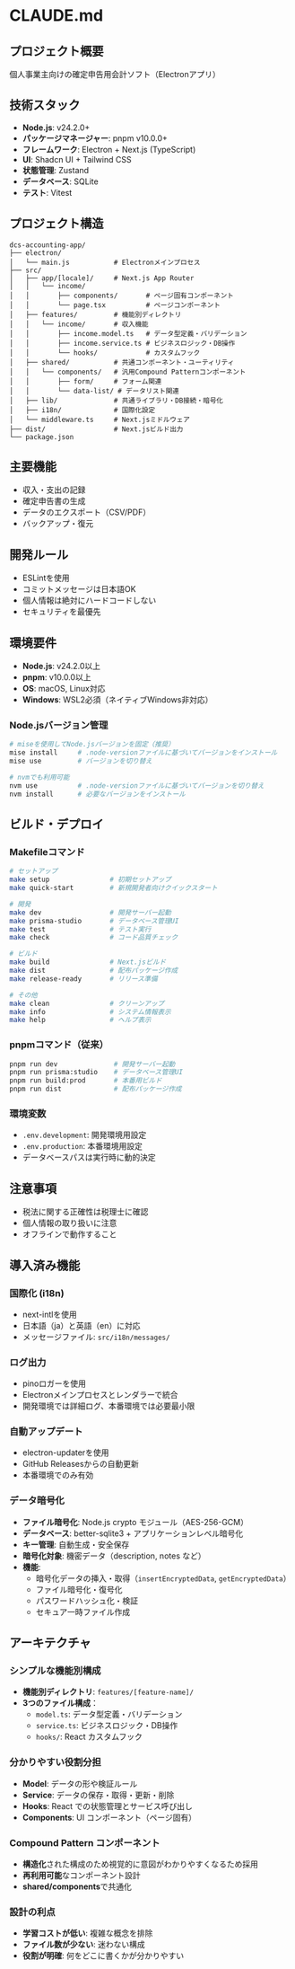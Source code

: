 # CLAUDE.md

## プロジェクト概要

個人事業主向けの確定申告用会計ソフト（Electronアプリ）

## 技術スタック

- **Node.js**: v24.2.0+
- **パッケージマネージャー**: pnpm v10.0.0+
- **フレームワーク**: Electron + Next.js (TypeScript)
- **UI**: Shadcn UI + Tailwind CSS
- **状態管理**: Zustand
- **データベース**: SQLite
- **テスト**: Vitest

## プロジェクト構造

```
dcs-accounting-app/
├── electron/
│   └── main.js           # Electronメインプロセス
├── src/
│   ├── app/[locale]/     # Next.js App Router
│   │   └── income/
│   │       ├── components/       # ページ固有コンポーネント
│   │       └── page.tsx          # ページコンポーネント
│   ├── features/         # 機能別ディレクトリ
│   │   └── income/       # 収入機能
│   │       ├── income.model.ts   # データ型定義・バリデーション
│   │       ├── income.service.ts # ビジネスロジック・DB操作
│   │       └── hooks/            # カスタムフック
│   ├── shared/           # 共通コンポーネント・ユーティリティ
│   │   └── components/   # 汎用Compound Patternコンポーネント
│   │       ├── form/     # フォーム関連
│   │       └── data-list/ # データリスト関連
│   ├── lib/              # 共通ライブラリ・DB接続・暗号化
│   ├── i18n/             # 国際化設定
│   └── middleware.ts     # Next.jsミドルウェア
├── dist/                 # Next.jsビルド出力
└── package.json
```

## 主要機能

- 収入・支出の記録
- 確定申告書の生成
- データのエクスポート（CSV/PDF）
- バックアップ・復元

## 開発ルール

- ESLintを使用
- コミットメッセージは日本語OK
- 個人情報は絶対にハードコードしない
- セキュリティを最優先

## 環境要件

- **Node.js**: v24.2.0以上
- **pnpm**: v10.0.0以上
- **OS**: macOS, Linux対応
- **Windows**: WSL2必須（ネイティブWindows非対応）

### Node.jsバージョン管理

```bash
# miseを使用してNode.jsバージョンを固定（推奨）
mise install     # .node-versionファイルに基づいてバージョンをインストール
mise use         # バージョンを切り替え

# nvmでも利用可能
nvm use          # .node-versionファイルに基づいてバージョンを切り替え
nvm install      # 必要なバージョンをインストール
```

## ビルド・デプロイ

### Makefileコマンド
```bash
# セットアップ
make setup               # 初期セットアップ
make quick-start         # 新規開発者向けクイックスタート

# 開発
make dev                 # 開発サーバー起動
make prisma-studio       # データベース管理UI
make test                # テスト実行
make check               # コード品質チェック

# ビルド
make build               # Next.jsビルド
make dist                # 配布パッケージ作成
make release-ready       # リリース準備

# その他
make clean               # クリーンアップ
make info                # システム情報表示
make help                # ヘルプ表示
```

### pnpmコマンド（従来）
```bash
pnpm run dev              # 開発サーバー起動
pnpm run prisma:studio    # データベース管理UI
pnpm run build:prod       # 本番用ビルド
pnpm run dist             # 配布パッケージ作成
```

### 環境変数
- `.env.development`: 開発環境用設定
- `.env.production`: 本番環境用設定
- データベースパスは実行時に動的決定

## 注意事項

- 税法に関する正確性は税理士に確認
- 個人情報の取り扱いに注意
- オフラインで動作すること

## 導入済み機能

### 国際化 (i18n)
- next-intlを使用
- 日本語（ja）と英語（en）に対応
- メッセージファイル: `src/i18n/messages/`

### ログ出力
- pinoロガーを使用
- Electronメインプロセスとレンダラーで統合
- 開発環境では詳細ログ、本番環境では必要最小限

### 自動アップデート
- electron-updaterを使用
- GitHub Releasesからの自動更新
- 本番環境でのみ有効

### データ暗号化
- **ファイル暗号化**: Node.js crypto モジュール（AES-256-GCM）
- **データベース**: better-sqlite3 + アプリケーションレベル暗号化
- **キー管理**: 自動生成・安全保存
- **暗号化対象**: 機密データ（description, notes など）
- **機能**:
  - 暗号化データの挿入・取得（`insertEncryptedData`, `getEncryptedData`）
  - ファイル暗号化・復号化
  - パスワードハッシュ化・検証
  - セキュア一時ファイル作成

## アーキテクチャ

### シンプルな機能別構成
- **機能別ディレクトリ**: `features/[feature-name]/`
- **3つのファイル構成**：
  - `model.ts`: データ型定義・バリデーション
  - `service.ts`: ビジネスロジック・DB操作
  - `hooks/`: React カスタムフック

### 分かりやすい役割分担
- **Model**: データの形や検証ルール
- **Service**: データの保存・取得・更新・削除
- **Hooks**: React での状態管理とサービス呼び出し
- **Components**: UI コンポーネント（ページ固有）

### Compound Pattern コンポーネント
- **構造化**された構成のため視覚的に意図がわかりやすくなるため採用
- **再利用可能**なコンポーネント設計
- **shared/components**で共通化

### 設計の利点
- **学習コストが低い**: 複雑な概念を排除
- **ファイル数が少ない**: 迷わない構成
- **役割が明確**: 何をどこに書くかが分かりやすい